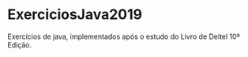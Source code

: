 # ExerciciosJava2019
Exercícios de java, implementados após o estudo do Livro de Deitel 10ª Edição.
